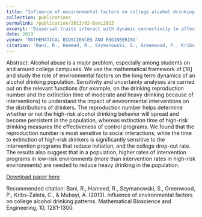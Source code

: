 ```yaml
---
title: "Influence of environmental factors on college alcohol drinking patterns"
collection: publications
permalink: /publication/2013/02-Bani2013
excerpt: 'Dispersal traits interact with dynamic connectivity to affect metapopulation growth and stability. '
date: 2013
venue: 'MATHEMATICAL BIOSCIENCES AND ENGINEERING'
citation: 'Bani, R., Hameed, R., Szymanowski, S., Greenwood, P., Kribs-Zaleta, C., & Mubayi, A. (2013). Influence of environmental factors on college alcohol drinking patterns. Mathematical Bioscience and Engineering, 10, 1281-1300.'
---
```

Abstract: Alcohol abuse is a major problem, especially among students on and around college campuses. We use the mathematical framework of [16] and study the role of environmental factors on the long term dynamics of an alcohol drinking population. Sensitivity and uncertainty analyses are carried out on the relevant functions (for example, on the drinking reproduction number and the extinction time of moderate and heavy drinking because of interventions) to understand the impact of environmental interventions on the distributions of drinkers. The reproduction number helps determine whether or not the high-risk alcohol drinking behavior will spread and become persistent in the population, whereas extinction time of high-risk drinking measures the effectiveness of control programs. We found that the reproduction number is most sensitive to social interactions, while the time to extinction of high-risk drinkers is significantly sensitive to the intervention programs that reduce initiation, and the college drop-out rate. The results also suggest that in a population, higher rates of intervention programs in low-risk environments (more than intervention rates in high-risk environments) are needed to reduce heavy drinking in the population.

[Download paper here](https://www.researchgate.net/profile/Ridouan_Bani/publication/256455411_INFLUENCE_OF_ENVIRONMENTAL_FACTORS_ON_COLLEGE_ALCOHOL_DRINKING_PATTERNS/links/02e7e522bb118a0088000000/INFLUENCE-OF-ENVIRONMENTAL-FACTORS-ON-COLLEGE-ALCOHOL-DRINKING-PATTERNS.pdf)

Recommended citation: Bani, R., Hameed, R., Szymanowski, S., Greenwood, P., Kribs-Zaleta, C., & Mubayi, A. (2013). Influence of environmental factors on college alcohol drinking patterns. Mathematical Bioscience and Engineering, 10, 1281-1300.

